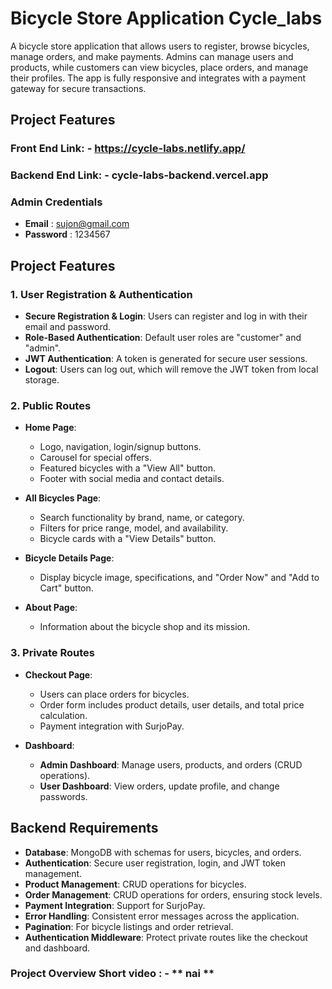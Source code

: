 # Bicycle Store Application Cycle_labs

A bicycle store application that allows users to register, browse bicycles, manage orders, and make payments. Admins can manage users and products, while customers can view bicycles, place orders, and manage their profiles. The app is fully responsive and integrates with a payment gateway for secure transactions.

## Project Features

### Front End Link: - **https://cycle-labs.netlify.app/**
### Backend End Link: - **cycle-labs-backend.vercel.app**

### Admin Credentials 
- **Email** : sujon@gmail.com
- **Password** : 1234567

## Project Features

### 1. User Registration & Authentication
- **Secure Registration & Login**: Users can register and log in with their email and password.
- **Role-Based Authentication**: Default user roles are "customer" and "admin".
- **JWT Authentication**: A token is generated for secure user sessions.
- **Logout**: Users can log out, which will remove the JWT token from local storage.

### 2. Public Routes
- **Home Page**: 
  - Logo, navigation, login/signup buttons.
  - Carousel for special offers.
  - Featured bicycles with a "View All" button.
  - Footer with social media and contact details.

- **All Bicycles Page**:
  - Search functionality by brand, name, or category.
  - Filters for price range, model, and availability.
  - Bicycle cards with a "View Details" button.

- **Bicycle Details Page**:
  - Display bicycle image, specifications, and "Order Now" and "Add to Cart" button.
  
- **About Page**:
  - Information about the bicycle shop and its mission.

### 3. Private Routes
- **Checkout Page**:
  - Users can place orders for bicycles.
  - Order form includes product details, user details, and total price calculation.
  - Payment integration with SurjoPay.
  
- **Dashboard**:
  - **Admin Dashboard**: Manage users, products, and orders (CRUD operations).
  - **User Dashboard**: View orders, update profile, and change passwords.



## Backend Requirements
- **Database**: MongoDB with schemas for users, bicycles, and orders.
- **Authentication**: Secure user registration, login, and JWT token management.
- **Product Management**: CRUD operations for bicycles.
- **Order Management**: CRUD operations for orders, ensuring stock levels.
- **Payment Integration**: Support for SurjoPay.
- **Error Handling**: Consistent error messages across the application.
- **Pagination**: For bicycle listings and order retrieval.
- **Authentication Middleware**: Protect private routes like the checkout and dashboard.


### Project Overview Short video : - ** nai **
